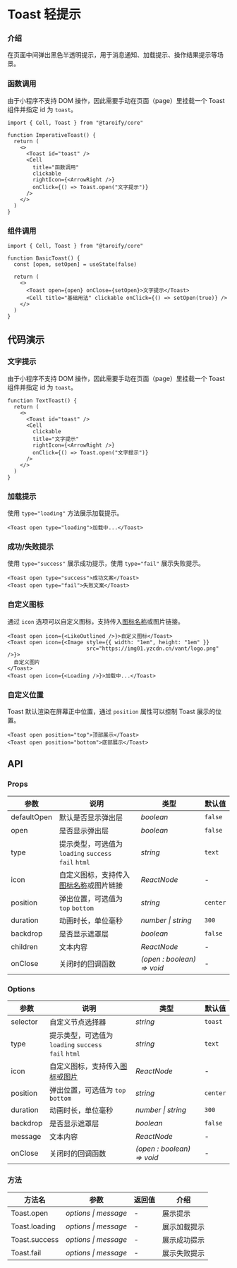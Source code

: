 # Toast 轻提示

### 介绍

在页面中间弹出黑色半透明提示，用于消息通知、加载提示、操作结果提示等场景。

### 函数调用

由于小程序不支持 DOM 操作，因此需要手动在页面（page）里挂载一个 Toast 组件并指定 id 为 `toast`。

```tsx
import { Cell, Toast } from "@taroify/core"

function ImperativeToast() {
  return (
    <>
      <Toast id="toast" />
      <Cell
        title="函数调用"
        clickable
        rightIcon={<ArrowRight />}
        onClick={() => Toast.open("文字提示")}
      />
    </>
  )
}
```

### 组件调用

```tsx
import { Cell, Toast } from "@taroify/core"

function BasicToast() {
  const [open, setOpen] = useState(false)

  return (
    <>
      <Toast open={open} onClose={setOpen}>文字提示</Toast>
      <Cell title="基础用法" clickable onClick={() => setOpen(true)} />
    </>
  )
}
```

## 代码演示

### 文字提示

由于小程序不支持 DOM 操作，因此需要手动在页面（page）里挂载一个 Toast 组件并指定 id 为 `toast`。

```tsx
function TextToast() {
  return (
    <>
      <Toast id="toast" />
      <Cell
        clickable
        title="文字提示"
        rightIcon={<ArrowRight />}
        onClick={() => Toast.open("文字提示")}
      />
    </>
  )
}
```

### 加载提示

使用 `type="loading"` 方法展示加载提示。

```tsx
<Toast open type="loading">加载中...</Toast>
```

### 成功/失败提示

使用 `type="success"` 展示成功提示，使用 `type="fail"` 展示失败提示。

```tsx
<Toast open type="success">成功文案</Toast>
<Toast open type="fail">失败文案</Toast>
```

### 自定义图标

通过 `icon` 选项可以自定义图标，支持传入[图标名称](/components/icon)或图片链接。

```tsx
<Toast open icon={<LikeOutlined />}>自定义图标</Toast>
<Toast open icon={<Image style={{ width: "1em", height: "1em" }}
                         src="https://img01.yzcdn.cn/vant/logo.png" />}>
  自定义图片
</Toast>
<Toast open icon={<Loading />}>加载中...</Toast>
```

### 自定义位置

Toast 默认渲染在屏幕正中位置，通过 `position` 属性可以控制 Toast 展示的位置。

```tsx
<Toast open position="top">顶部展示</Toast>
<Toast open position="bottom">底部展示</Toast>
```

## API

### Props

| 参数 | 说明 | 类型 | 默认值 |
| --- | --- | --- | --- |
| defaultOpen | 默认是否显示弹出层 | _boolean_ | `false` |
| open | 是否显示弹出层 | _boolean_ | `false` |
| type | 提示类型，可选值为 `loading` `success`<br>`fail` `html` | _string_ | `text` |
| icon | 自定义图标，支持传入[图标名称](/components/icon)或图片链接 | _ReactNode_ | - |
| position | 弹出位置，可选值为 `top` `bottom` | _string_ | `center` |
| duration | 动画时长，单位毫秒 | _number \| string_ | `300` |
| backdrop | 是否显示遮罩层 | _boolean_ | `false` |
| children | 文本内容 | _ReactNode_ | - |
| onClose | 关闭时的回调函数 | _(open : boolean) => void_ | - |

### Options

| 参数 | 说明 | 类型 | 默认值 |
| --- | --- | --- | --- |
| selector | 自定义节点选择器 | _string_ | `toast` |
| type | 提示类型，可选值为 `loading` `success`<br>`fail` `html` | _string_ | `text` |
| icon | 自定义图标，支持传入[图标](/components/icon)或[图片](/components/image) | _ReactNode_ | - |
| position | 弹出位置，可选值为 `top` `bottom` | _string_ | `center` |
| duration | 动画时长，单位毫秒 | _number \| string_ | `300` |
| backdrop | 是否显示遮罩层 | _boolean_ | `false` |
| message | 文本内容 | _ReactNode_ | - |
| onClose | 关闭时的回调函数 | _(open : boolean) => void_ | - |

### 方法

| 方法名 | 参数 | 返回值 | 介绍 |
| --- | --- | --- | --- |
| Toast.open | _options \| message_ | - | 展示提示 |
| Toast.loading | _options \| message_ | - | 展示加载提示 |
| Toast.success | _options \| message_ | - | 展示成功提示 |
| Toast.fail | _options \| message_ | - | 展示失败提示 |
